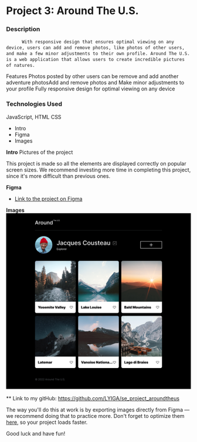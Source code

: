 # Project 3: Around The U.S.

### Description
          With responsive design that ensures optimal viewing on any device, users can add and remove photos, like photos of other users, and make a few minor adjustments to their own profile. Around The U.S. is a web application that allows users to create incredible pictures of natures.

Features
 Photos posted by other users can be remove and add another adventure photosAdd and remove photos and
Make minor adjustments to your profile
Fully responsive design for optimal viewing on any device




### Technologies Used

JavaScript, HTML
CSS

* Intro  
* Figma  
* Images  
  
**Intro**
Pictures of the project 
  
This project is made so all the elements are displayed correctly on popular screen sizes. We recommend investing more time in completing this project, since it's more difficult than previous ones.  
  
**Figma**  
  
* [Link to the project on Figma](https://www.figma.com/file/ii4xxsJ0ghevUOcssTlHZv/Sprint-3%3A-Around-the-US?node-id=0%3A1)  
  
**Images**  
![image](./project%203%20image.png)

** Link to my gitHub: https://github.com/LYIGA/se_project_aroundtheus
  
The way you'll do this at work is by exporting images directly from Figma — we recommend doing that to practice more. Don't forget to optimize them [here](https://tinypng.com/), so your project loads faster. 
  
Good luck and have fun!
